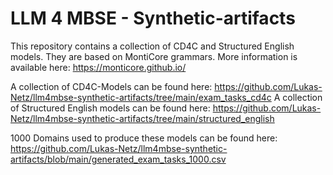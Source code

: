 # LLM 4 MBSE - Synthetic-artifacts
This repository contains a collection of CD4C and Structured English models.
They are based on MontiCore grammars. More information is available here: https://monticore.github.io/

A collection of CD4C-Models can be found here: https://github.com/Lukas-Netz/llm4mbse-synthetic-artifacts/tree/main/exam_tasks_cd4c 
A collection of Structured English models can be found here: https://github.com/Lukas-Netz/llm4mbse-synthetic-artifacts/tree/main/structured_english 

1000 Domains used to produce these models can be found here: https://github.com/Lukas-Netz/llm4mbse-synthetic-artifacts/blob/main/generated_exam_tasks_1000.csv
